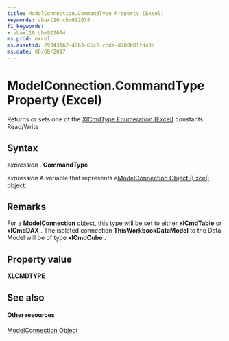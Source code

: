 ```yaml
---
title: ModelConnection.CommandType Property (Excel)
keywords: vbaxl10.chm922074
f1_keywords:
- vbaxl10.chm922074
ms.prod: excel
ms.assetid: 29343162-48b3-65c2-ccde-d780b81fd43d
ms.date: 06/08/2017
---
```



# ModelConnection.CommandType Property (Excel)

Returns or sets one of the [XlCmdType Enumeration (Excel)](xlcmdtype-enumeration-excel.md) constants. Read/Write


## Syntax

 _expression_ . **CommandType**

 _expression_ A variable that represents a[ModelConnection Object (Excel)](Excel.modelconnection.md) object.


## Remarks

For a  **ModelConnection** object, this type will be set to either **xlCmdTable** or **xlCmdDAX** . The isolated connection **ThisWorkbookDataModel** to the Data Model will be of type **xlCmdCube** .


## Property value

 **XLCMDTYPE**


## See also


#### Other resources



[ModelConnection Object](Excel.modelconnection.md)


